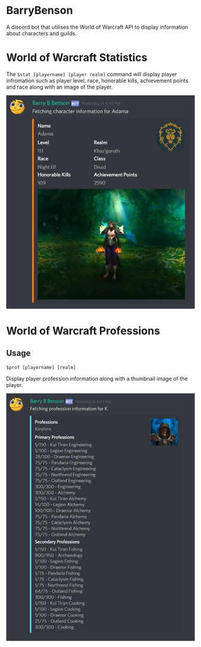 # BarryBenson
A discord bot that utilises the World of Warcraft API to display information about characters and guilds. 

# World of Warcraft Statistics
The ```$stat [playername] [player realm]``` command will display player infromation such as player level, race, honorable kills, achievement points and race along with an image of the player.

![Example Image](images/STAT_EXAMPLE.png)

# World of Warcraft Professions
## Usage
```
$prof [playername] [realm]
```
Display player profession information along with a thumbnail image of the player. 

![Example Image](images/PROF_EXAMPLE.PNG)
